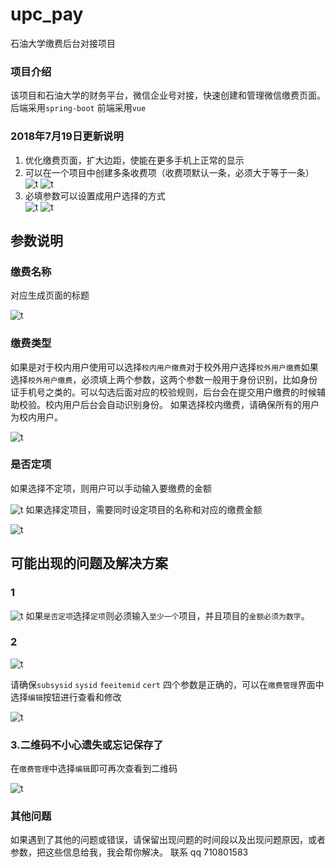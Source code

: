 # upc_pay
石油大学缴费后台对接项目
### 项目介绍
该项目和石油大学的财务平台，微信企业号对接，快速创建和管理微信缴费页面。
后端采用`spring-boot`
前端采用`vue`


### 2018年7月19日更新说明
1. 优化缴费页面，扩大边距，使能在更多手机上正常的显示
2. 可以在一个项目中创建多条收费项（收费项默认一条，必须大于等于一条）
![t](doc/8.png)
![t](doc/9.png)
3. 必填参数可以设置成用户选择的方式    
![t](doc/10.png)
![t](doc/11.png)

## 参数说明
### 缴费名称
对应生成页面的标题  

![t](doc/1.png)

### 缴费类型
如果是对于校内用户使用可以选择`校内用户缴费`对于校外用户选择`校外用户缴费`如果选择`校外用户缴费`，必须填上两个参数，这两个参数一般用于身份识别，比如身份证手机号之类的。可以勾选后面对应的校验规则，后台会在提交用户缴费的时候辅助校验。校内用户后台会自动识别身份。 如果选择校内缴费，请确保所有的用户为校内用户。  

![t](doc/2.png)

### 是否定项
如果选择不定项，则用户可以手动输入要缴费的金额  

![t](doc/3.png)
如果选择定项目，需要同时设定项目的名称和对应的缴费金额  

![t](doc/4.png)

## 可能出现的问题及解决方案

### 1  

![t](doc/5.png)
如果`是否定项`选择`定项`则必须输入`至少一个`项目，并且项目的`金额必须为数字`。

### 2
![t](doc/6.png)  

请确保`subsysid` `sysid` `feeitemid` `cert` 四个参数是正确的，可以在`缴费管理`界面中选择`编辑`按钮进行查看和修改  

![t](doc/7.png)  

### 3.二维码不小心遗失或忘记保存了
在`缴费管理`中选择`编辑`即可再次查看到二维码  

![t](doc/7.png)
### 其他问题
如果遇到了其他的问题或错误，请保留出现问题的时间段以及出现问题原因，或者参数，把这些信息给我，我会帮你解决。
联系 qq 710801583


